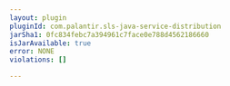 ```yaml
---
layout: plugin
pluginId: com.palantir.sls-java-service-distribution
jarSha1: 0fc834febc7a394961c7face0e788d4562186660
isJarAvailable: true
error: NONE
violations: []

---
```

